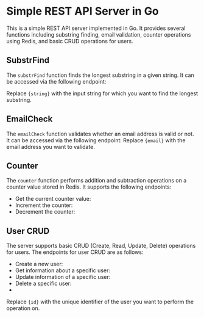 # Simple REST API Server in Go

This is a simple REST API server implemented in Go. It provides several functions including substring finding, email validation, counter operations using Redis, and basic CRUD operations for users.

## SubstrFind

The `substrFind` function finds the longest substring in a given string. It can be accessed via the following endpoint:

Replace `{string}` with the input string for which you want to find the longest substring.

## EmailCheck

The `emailCheck` function validates whether an email address is valid or not. It can be accessed via the following endpoint:
Replace `{email}` with the email address you want to validate.

## Counter

The `counter` function performs addition and subtraction operations on a counter value stored in Redis. It supports the following endpoints:

- Get the current counter value:
- Increment the counter:
- Decrement the counter:

  
## User CRUD

The server supports basic CRUD (Create, Read, Update, Delete) operations for users. The endpoints for user CRUD are as follows:

- Create a new user:
- Get information about a specific user:
- Update information of a specific user:
- Delete a specific user:
- 
Replace `{id}` with the unique identifier of the user you want to perform the operation on.
